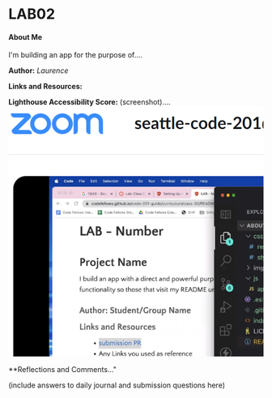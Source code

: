 # **LAB02**

#### **About Me**

I'm building an app for the purpose of....

**Author:** *Laurence*

**Links and Resources:**

**Lighthouse Accessibility Score:** 
(screenshot)....  ![score](img/test-img-for-readme.png)

**Reflections and Comments..."

(include answers to daily journal and submission questions here)